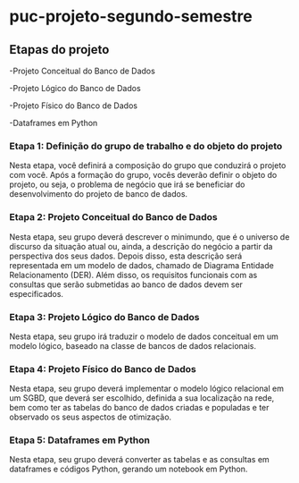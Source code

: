 # puc-projeto-segundo-semestre

## Etapas do projeto

-Projeto Conceitual do Banco de Dados

-Projeto Lógico do Banco de Dados

-Projeto Físico do Banco de Dados

-Dataframes em Python

### Etapa 1: Definição do grupo de trabalho e do objeto do projeto

Nesta etapa, você definirá a composição do grupo que conduzirá o projeto com você. Após a formação do grupo, vocês deverão definir o objeto do projeto, ou seja, o problema de negócio que irá se beneficiar do desenvolvimento do projeto de banco de dados.

### Etapa 2: Projeto Conceitual do Banco de Dados

Nesta etapa, seu grupo deverá descrever o minimundo, que é o universo de discurso da situação atual ou, ainda, a descrição do negócio a partir da perspectiva dos seus dados. Depois disso, esta descrição será representada em um modelo de dados, chamado de Diagrama Entidade Relacionamento (DER). Além disso, os requisitos funcionais com as consultas que serão submetidas ao banco de dados devem ser especificados.

### Etapa 3: Projeto Lógico do Banco de Dados

Nesta etapa, seu grupo irá traduzir o modelo de dados conceitual em um modelo lógico, baseado na classe de bancos de dados relacionais.

### Etapa 4: Projeto Físico do Banco de Dados

Nesta etapa, seu grupo deverá implementar o modelo lógico relacional em um SGBD, que deverá ser escolhido, definida a sua localização na rede, bem como ter as tabelas do banco de dados criadas e populadas e ter observado os seus aspectos de otimização.

### Etapa 5: Dataframes em Python

Nesta etapa, seu grupo deverá converter as tabelas e as consultas em dataframes e códigos Python, gerando um notebook em Python.
